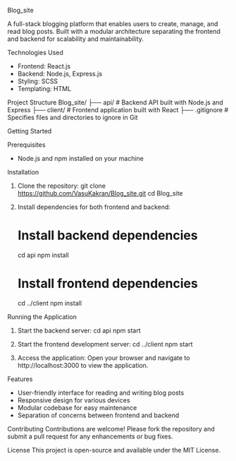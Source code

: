 Blog_site

A full-stack blogging platform that enables users to create, manage, and read blog posts.
Built with a modular architecture separating the frontend and backend for scalability and maintainability.

Technologies Used
- Frontend: React.js
- Backend: Node.js, Express.js
- Styling: SCSS
- Templating: HTML

Project Structure
Blog_site/
├── api/           # Backend API built with Node.js and Express
├── client/        # Frontend application built with React
├── .gitignore     # Specifies files and directories to ignore in Git

Getting Started

Prerequisites
- Node.js and npm installed on your machine

Installation
1. Clone the repository:
   git clone https://github.com/VasuKakran/Blog_site.git
   cd Blog_site

2. Install dependencies for both frontend and backend:
   # Install backend dependencies
   cd api
   npm install

   # Install frontend dependencies
   cd ../client
   npm install

Running the Application

1. Start the backend server:
   cd api
   npm start

2. Start the frontend development server:
   cd ../client
   npm start

3. Access the application:
   Open your browser and navigate to http://localhost:3000 to view the application.

Features
- User-friendly interface for reading and writing blog posts
- Responsive design for various devices
- Modular codebase for easy maintenance
- Separation of concerns between frontend and backend

Contributing
Contributions are welcome! Please fork the repository and submit a pull request for any enhancements or bug fixes.

License
This project is open-source and available under the MIT License.
